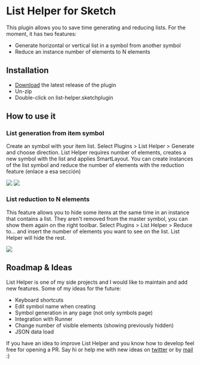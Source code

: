 # List Helper for Sketch

This plugin allows you to save time generating and reducing lists. For the moment, it has two features:
- Generate horizontal or vertical list in a symbol from another symbol
- Reduce an instance number of elements to N elements

## Installation

- [Download](https://github.com/malakatonez/sketch-list-helper/archive/master.zip) the latest release of the plugin
- Un-zip
- Double-click on list-helper.sketchplugin

## How to use it

### List generation from item symbol
Create an symbol with your item list. Select Plugins > List Helper > Generate and choose direction. List Helper requires number of elements, creates a new symbol with the list and applies SmartLayout.
You can create instances of the list symbol and reduce the number of elements with the reduction feature (enlace a esa sección)

![](https://github.com/malakatonez/sketch-list-helper/blob/master/assets/generate_vertical.gif?raw=true)
![](https://github.com/malakatonez/sketch-list-helper/blob/master/assets/generate_horizontal.gif?raw=true)

### List reduction to N elements
This feature allows you to hide some items at the same time in an instance that contains a list. They aren't removed from the master symbol, you can show them again on the right toolbar.
Select Plugins > List Helper > Reduce to... and insert the number of elements you want to see on the list. List Helper will hide the rest.

![](https://github.com/malakatonez/sketch-list-helper/blob/master/assets/reduceto_full.gif?raw=true)

## Roadmap & Ideas

List Helper is one of my side projects and I would like to maintain and add new features. Some of my ideas for the future:
- Keyboard shortcuts
- Edit symbol name when creating
- Symbol generation in any page (not only symbols page)
- Integration with Runner
- Change number of visible elements (showing previously hidden)
- JSON data load

If you have an idea to improve List Helper and you know how to develop feel free for opening a PR.
Say hi or help me with new ideas on [twitter](https://twitter.com/malakatonez) or by [mail](mailto:hola@luciagomez.me) :)
